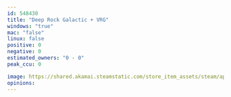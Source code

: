 ```yaml
---
id: 548430
title: "Deep Rock Galactic + VRG"
windows: "true"
mac: "false"
linux: false
positive: 0
negative: 0
estimated_owners: "0 - 0"
peak_ccu: 0

image: https://shared.akamai.steamstatic.com/store_item_assets/steam/apps/548430/header.jpg?t=1730999721
opinions:
---
```

